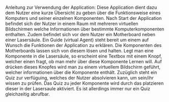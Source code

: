 Anleitung zur Verwendung der Application:
Diese Application dient dazu dem Nutzer eine kurze Übersicht zu geben über die Funktionsweise eines Komputers und seiner einzelnen Komponenten.
Nach Start der Application befindet sich der Nutzer in einem Raum mit mehreren virtuellen Bildschirmen welche Informationen über bestimmte Komputerkomponenten enthalten. Zudem befindet sich vor dem Nutzer ein Motherboard neben einer Lasersäule.
Ein Guide (virtual Agent) steht bereit um einem auf Wunsch die Funktionen der Application zu erklären.
Die Komponenten des Motherboards lassen sich von diesem lösen und halten. Legt man eine Komponente in die Lasersäule, so erscheint eine Textbox mit einem Knopf, welcher einen fragt, ob man mehr über diese Komponente Lernen will.
Auf drücken dieses Knopfes wird man zu einem virtuellem Bildschirm geführt, welcher informationen über die Komponente enthält. Zuzüglich steht ein Quiz zur verfüguing, welches der Nutzer absolvieren kann, um sein/ihr wissen zu prüfen.
Das Quiz zu jeder Komponente wird durch das platzieren dieser in der Lasersaule aktiviert. Es ist allerdings immer nur ein Quiz gleichzeitig abrufbar.
